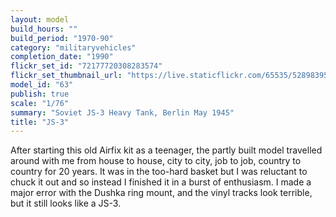 ```yaml
---
layout: model
build_hours: ""
build_period: "1970-90"
category: "militaryvehicles"
completion_date: "1990"
flickr_set_id: "72177720308283574"
flickr_set_thumbnail_url: "https://live.staticflickr.com/65535/52898395576_bee0461edb_m.jpg"
model_id: "63"
publish: true
scale: "1/76"
summary: "Soviet JS-3 Heavy Tank, Berlin May 1945"
title: "JS-3"
---
```


After starting this old Airfix kit as a teenager, the partly built model travelled around with me from house to house, city to city, job to job, country to country for 20 years. It was in the too-hard basket but I was reluctant to chuck it out and so instead I finished it in a burst of enthusiasm. I made a major error with the Dushka ring mount, and the vinyl tracks look terrible, but it still looks like a JS-3.
